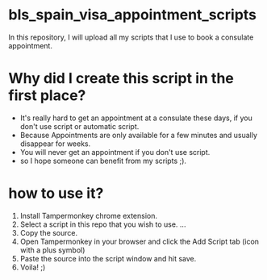 # bls_spain_visa_appointment_scripts
In this repository, I will upload all my scripts that I use to book a consulate appointment.

# Why did I create this script in the first place?
- It's really hard to get an appointment at a consulate these days, if you don't use script or automatic script.
- Because Appointments are only available for a few minutes and usually disappear for weeks.
- You will never get an appointment if you don't use script.
- so I hope someone can benefit from my scripts ;).
# how to use it?
1. Install Tampermonkey chrome extension.
2. Select a script in this repo that you wish to use. ...
3. Copy the source.
4. Open Tampermonkey in your browser and click the Add Script tab (icon with a plus symbol)
5. Paste the source into the script window and hit save.
6. Voila! ;)
